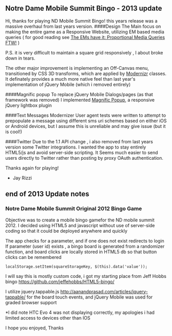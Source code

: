 ## Notre Dame Mobile Summit Bingo - 2013 update
Hi, thanks for playing ND Mobile Summit Bingo! this years release was a massive overhaul from last years version.
####Design
The Main focus on making the entire game as a Responsive Website, utilizing EM based media queries ( for good reading see  [The EMs have it: Proportional Media Queries FTW!](http://blog.cloudfour.com/the-ems-have-it-proportional-media-queries-ftw/ "Title") )

P.S. it is very difficult to maintain a square grid responsively , I about broke down in tears.

The other major improvement is implementing  an Off-Canvas menu, transitioned by CSS 3D transforms, which are applied by [Modernizr](http://modernizr.com, "Title") classes. 
It definately provides a much more native feel than last year's implementation of jQuery Mobile (which i removed entirely)

####Magnific popup
To replace jQuery Mobile Dialogs/pages (as that framework was removed) I implemented [Magnific Popup](http://dimsemenov.com/plugins/magnific-popup/, "Title"), a responsive jQuery lightbox plugin

####Text Messages
Modernizer User agent tests were written to attempt to prepopulate a message using different sms uri schemes based on either iOS or Android devices, but I assume this is unreliable and may give issue (but it is cool!)

####Twitter
Due to the 1.1 API change , i also removed from last years version some Twitter integrations. I wanted the app to stay entirely HTML5/js and avoid server-side scripting. It Seems much easier to send users directly to Twitter rather than posting by proxy OAuth authentication.

Thanks again for playing!

- Jay Rizzi

## end of 2013 Update notes


### Notre Dame Mobile Summit Original 2012 Bingo Game 
Objective was to create a mobile bingo gamefor the ND mobile summit 2012. 
I decided using HTML5 and javascript without use of server-side coding so that it could be deployed anywhere and quickly

The app checks for a parameter, and if one does not exist redirects to login
If parameter (user id) exists , a bingo board is generated from a randomizer function, and board clicks are locally stored in HTML5 db so that button clicks can be remembered
```JS
localStorage.setItem(squareStorageKey, $(this).data('value'));
```
I will say this is mostly custom code, i got my starting place from Jeff Hobbs bingo <https://github.com/jeffehobbs/HTML5-bingo/>

I utilize jquery.tappable.js <http://aanandprasad.com/articles/jquery-tappable/> for the board touch events,
and jQuery Mobile was used for graded browser support

*I did note HTC Evo 4 was not displaying correctly, my apologies i had limited access to devices other than IOS

I hope you enjoyed, Thanks
